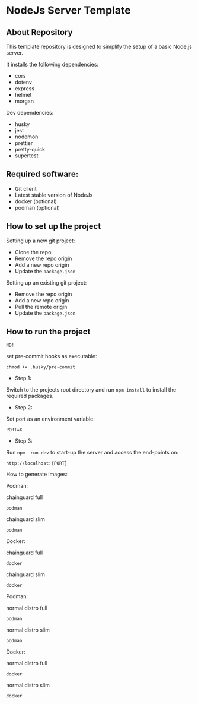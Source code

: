 # NodeJs Server Template

## About Repository

This template repository is designed to simplify the setup of a basic Node.js server.

It installs the following dependencies:

- cors
- dotenv
- express
- helmet
- morgan

Dev dependencies:

- husky
- jest
- nodemon
- prettier
- pretty-quick
- supertest

## Required software:

- Git client
- Latest stable version of NodeJs
- docker (optional)
- podman (optional)

## How to set up the project

Setting up a new git project:

- Clone the repo:
- Remove the repo origin
- Add a new repo origin
- Update the `package.json`

Setting up an existing git project:

- Remove the repo origin
- Add a new repo origin
- Pull the remote origin
- Update the `package.json`

## How to run the project

`NB!`

set pre-commit hooks as executable:

```
chmod +x .husky/pre-commit
```

- Step 1:

Switch to the projects root directory and run `npm install` to install the required packages.

- Step 2:

Set port as an environment variable:

```
PORT=X
```

- Step 3:

Run `npm  run dev` to start-up the server and access the end-points on:

```
http://localhost:{PORT}
```

How to generate images:

Podman:

chainguard full

```
podman
```

chainguard slim

```
podman
```

Docker:

chainguard full

```
docker
```

chainguard slim

```
docker
```

Podman:

normal distro full

```
podman
```

normal distro slim

```
podman
```

Docker:

normal distro full

```
docker
```

normal distro slim

```
docker
```
